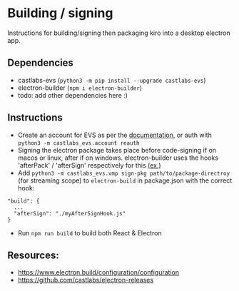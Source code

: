 # Building / signing
Instructions for building/signing then packaging kiro into a desktop electron app.

## Dependencies
- castlabs-evs (`python3 -m pip install --upgrade castlabs-evs`)
- electron-builder (`npm i electron-builder`)
- todo: add other dependencies here :)

## Instructions

- Create an account for EVS as per the [documentation](https://github.com/castlabs/electron-releases/wiki/EVS#creating-an-evs-account), or auth with `python3 -m castlabs_evs.account reauth`
- Signing the electron package takes place before code-signing if on macos or linux, after if on windows. electron-builder uses the hooks 'afterPack' / 'afterSign' respectively for this [(ex.)](https://www.electron.build/configuration/configuration#hooks)
- Add `python3 -m castlabs_evs.vmp sign-pkg path/to/package-directroy` (for streaming scope) to `electron-build` in package.json with the correct hook:
```
"build": {
  ...
  "afterSign": "./myAfterSignHook.js"
}
```
- Run `npm run build` to build both React & Electron

## Resources:

- https://www.electron.build/configuration/configuration
- https://github.com/castlabs/electron-releases
